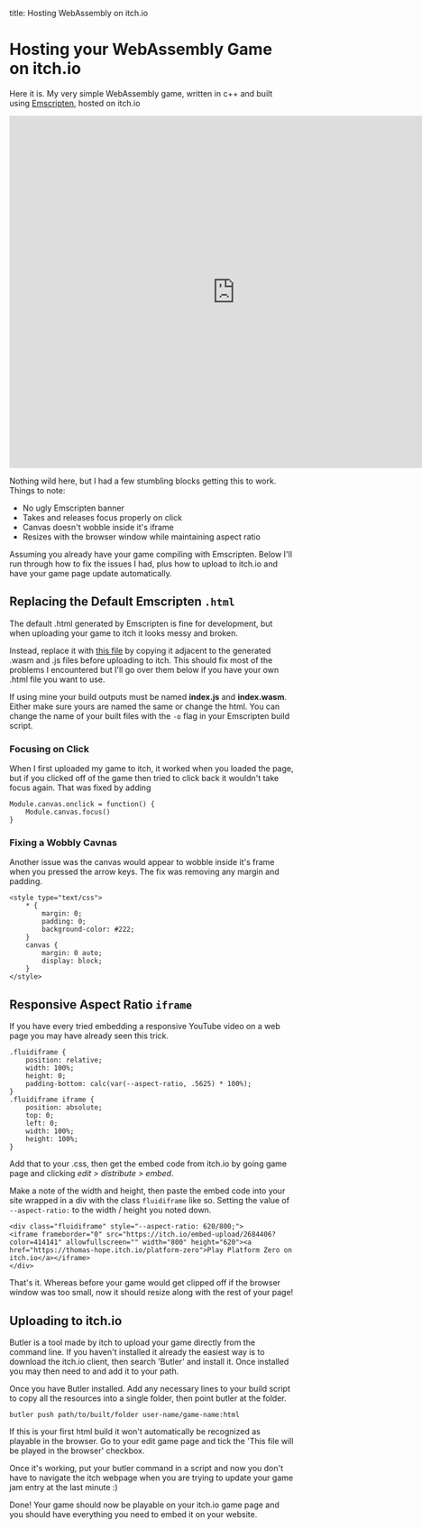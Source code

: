 title: Hosting WebAssembly on itch.io

# Hosting your WebAssembly Game on itch.io

<p>Here it is. My very simple WebAssembly game, written in c++ and built using <a href="https://emscripten.org/index.html">Emscripten</a>, hosted on itch.io</p>
<div class="fluidiframe" style="--aspect-ratio: 625/800;">
<iframe frameborder="0" src="https://itch.io/embed-upload/2684406?color=414141" allowfullscreen="" width="800" height="625"><a href="https://thomas-hope.itch.io/platform-zero">Play Platform Zero on itch.io</a></iframe>
</div>

<p>Nothing wild here, but I had a few stumbling blocks getting this to work. Things to note:</p>
<ul>
    <li>No ugly Emscripten banner</li>
    <li>Takes and releases focus properly on click</li>
    <li>Canvas doesn't wobble inside it's iframe</li>
    <li>Resizes with the browser window while maintaining aspect ratio</li>
</ul>

<p>Assuming you already have your game compiling with Emscripten. Below I'll run through how to fix the issues I had, plus how to upload to itch.io and have your game page update automatically.</p>
<h2 id="replacing-the-default-emscripten-html">Replacing the Default Emscripten <code>.html</code></h2>
<p>The default .html generated by Emscripten is fine for development, but when uploading your game to itch it looks messy and broken.</p>
<p>Instead, replace it with <a href="https://gist.github.com/thomashope/d5b35b89008278b16c1b1482d824db60">this file</a> by copying it adjacent to the generated .wasm and .js files before uploading to itch. This should fix most of the problems I encountered but I'll go over them below if you have your own .html file you want to use.</p>
<p>If using mine your build outputs must be named <strong>index.js</strong> and <strong>index.wasm</strong>. Either make sure yours are named the same or change the html. You can change the name of your built files with the <code>-o</code> flag in your Emscripten build script.</p>
<h3 id="focusing-on-click">Focusing on Click</h3>
<p>When I first uploaded my game to itch, it worked when you loaded the page, but if you clicked off of the game then tried to click back it wouldn't take focus again. That was fixed by adding</p>
<pre><code>Module.canvas.onclick = function() {
    Module.canvas.focus()
}
</code></pre>
<h3 id="fixing-a-wobbly-cavnas">Fixing a Wobbly Cavnas</h3>
<p>Another issue was the canvas would appear to wobble inside it's frame when you pressed the arrow keys. The fix was removing any margin and padding.</p>
<pre><code>&lt;style type=&quot;text/css&quot;&gt;
    * {
        margin: 0;
        padding: 0;
        background-color: #222;
    }
    canvas {
        margin: 0 auto;
        display: block;
    }
&lt;/style&gt;
</code></pre>
<h2 id="responsive-aspect-ratio-iframe">Responsive Aspect Ratio <code>iframe</code></h2>
<p>If you have every tried embedding a responsive YouTube video on a web page you may have already seen this trick.</p>
<pre><code>.fluidiframe {
    position: relative;
    width: 100%;
    height: 0;
    padding-bottom: calc(var(--aspect-ratio, .5625) * 100%);
}
.fluidiframe iframe {
    position: absolute;
    top: 0;
    left: 0;
    width: 100%;
    height: 100%;
}
</code></pre>
<p>Add that to your .css, then get the embed code from itch.io by going game page and clicking <em>edit &gt; distribute &gt; embed</em>.</p>
<p>Make a note of the width and height, then paste the embed code into your site wrapped in a div with the class <code>fluidiframe</code> like so. Setting the value of <code>--aspect-ratio:</code> to the width / height you noted down.</p>

```
<div class="fluidiframe" style="--aspect-ratio: 620/800;">
<iframe frameborder="0" src="https://itch.io/embed-upload/2684406?color=414141" allowfullscreen="" width="800" height="620"><a href="https://thomas-hope.itch.io/platform-zero">Play Platform Zero on itch.io</a></iframe>
</div>
```

<p>That's it. Whereas before your game would get clipped off if the browser window was too small, now it should resize along with the rest of your page!</p>
<h2 id="uploading-to-itchio">Uploading to itch.io</h2>
<p>Butler is a tool made by itch to upload your game directly from the command line. If you haven't installed it already the easiest way is to download the itch.io client, then search 'Butler' and install it. Once installed you may then need to and add it to your path.</p>
<p>Once you have Butler installed. Add any necessary lines to your build script to copy all the resources into a single folder, then point butler at the folder.</p>
<pre><code>butler push path/to/built/folder user-name/game-name:html
</code></pre>
<p>If this is your first html build it won't automatically be recognized as playable in the browser. Go to your edit game page and tick the 'This file will be played in the browser' checkbox.</p>
<p>Once it's working, put your butler command in a script and now you don't have to navigate the itch webpage when you are trying to update your game jam entry at the last minute :)</p>
<p>Done! Your game should now be playable on your itch.io game page and you should have everything you need to embed it on your website.</p>
